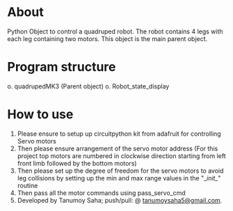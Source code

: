 # About
Python Object to control a quadruped robot. The robot contains 4 legs with each leg containing two motors.  This object is the main parent object. 

# Program structure
o. quadrupedMK3 (Parent object)
	o. Robot_state_display

# How to use

1. Please ensure to setup up circuitpython kit from adafruit for controlling Servo motors
2. Then please ensure arrangement of the servo motor address (For this project top motors are numbered in clockwise direction starting from left front limb followed by the bottom motors)
3. Then please set up the degree of freedom for the servo motors to avoid leg collisions by setting up the min and max range values in the "\__init\__" routine
4. Then pass all the motor commands using pass_servo_cmd
5. Developed by Tanumoy Saha; push/pull: @ tanumoysaha5@gmail.com.
